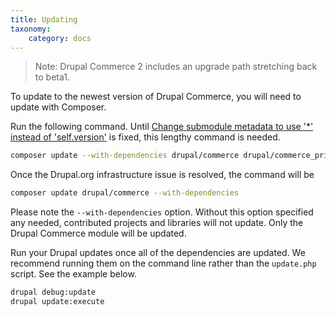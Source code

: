 ```yaml
---
title: Updating
taxonomy:
    category: docs
---
```


>    Note: Drupal Commerce 2 includes an upgrade path stretching back to beta1.

To update to the newest version of Drupal Commerce, you will need to
update with Composer. 

Run the following command. Until [Change submodule metadata to use '*' instead of 'self.version'](https://www.drupal.org/project/project_composer/issues/2948861) is fixed, this lengthy command is needed.

```bash
composer update --with-dependencies drupal/commerce drupal/commerce_price drupal/commerce_product drupal/commerce_order drupal/commerce_payment drupal/commerce_payment_example drupal/commerce_checkout drupal/commerce_tax drupal/commerce_cart drupal/commerce_log drupal/commerce_store drupal/commerce_promotion
```

Once the Drupal.org infrastructure issue is resolved, the command will be

```bash
composer update drupal/commerce --with-dependencies
```


Please note the `--with-dependencies` option. Without this option
specified any needed, contributed projects and libraries will not
update. Only the Drupal Commerce module will be updated.

Run your Drupal updates once all of the dependencies are updated. We
recommend running them on the command line rather than the
`update.php` script. See the example below.

```bash
drupal debug:update
drupal update:execute
```
